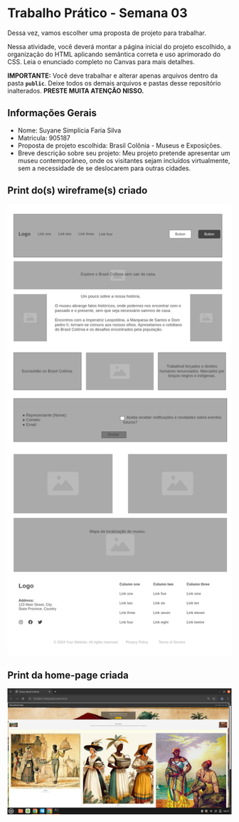 # Trabalho Prático - Semana 03

Dessa vez, vamos escolher uma proposta de projeto para trabalhar.

Nessa atividade, você deverá montar a página inicial do projeto escolhido, a organização do HTML aplicando semântica correta e uso aprimorado do CSS. Leia o enunciado completo no Canvas para mais detalhes.

**IMPORTANTE:** Você deve trabalhar e alterar apenas arquivos dentro da pasta **`public`**. Deixe todos os demais arquivos e pastas desse repositório inalterados. **PRESTE MUITA ATENÇÃO NISSO.**

## Informações Gerais

- Nome: Suyane Simplicia Faria Silva
- Matricula: 905187
- Proposta de projeto escolhida: Brasil Colônia - Museus e Exposições.
- Breve descrição sobre seu projeto: Meu projeto pretende apresentar um museu contemporâneo, onde os visitantes sejam incluídos virtualmente, sem a necessidade de se deslocarem para outras cidades.


## Print do(s) wireframe(s) criado

![Wireframe](public/imagens/wireframe.png)



## Print da home-page criada
![HomePage](public/imagens/Homepage.png)



